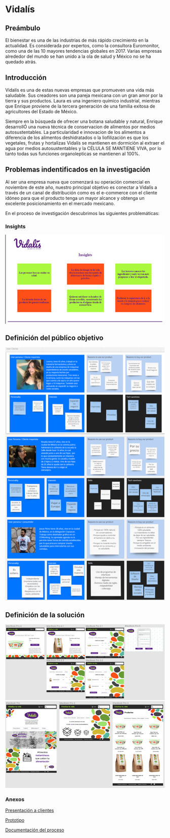 # Vidalís  

## Preámbulo

El bienestar es una de las industrias de más rápido crecimiento en la actualidad. Es considerada por expertos, como la consultora Euromonitor, como una de las 10 mayores tendencias globales en 2017. Varias empresas alrededor del mundo se han unido a la ola de salud y México no se ha quedado atrás.

## Introducción 

Vidalís es una de estas nuevas empresas que promueven una vida más saludable. Sus creadores son una pareja mexicana con un gran amor por la tierra y sus productos. Laura es una ingeniero químico industrial, mientras que Enrique proviene de la tercera generación de una familia exitosa de agricultores del Estado de México.

Siempre en la búsqueda de ofrecer una botana saludable y natural, Enrique desarrollÓ una nueva técnica de conservacion de alimentos por medios autosustentables. La particularidad e innovacion de los alimentos a diferencia de los alimentos deshidratados o la liofilización es que los vegetales, frutas y hortalizas Vidalís se mantienen en dormiciòn al extraer el agua por medios autosustentables y la CÉLULA SE MANTIENE VIVA, por lo tanto todas sus funciones organolepticas se mantienen al 100%.

## Problemas indentificados en la investigación

Al ser una empresa nueva que comenzará su operación comercial en noviembre de este año, nuestro principal objetivo es conectar a Vidalís a través de un canal de distribución como es el e-commerce con el cliente idóneo para que el producto tenga un mayor alcance y obtenga un excelente posicionamiento en el mercado mexicano.

En el proceso de investigación descubrimos las siguientes problemáticas:


### Insights 

![insights](img/insights.png)


## Definición del público objetivo

![usermayorista1](Imagenes-invest/05-user-mayorista-maquina.png)
![usermayorista2](Imagenes-invest/07-user-mayorista-cafeteria.png)
![userpersona](Imagenes-invest/09-user-persona-consumidor.png)




## Definición de la solución


![proto1](img/proto1.png)
![proto2](img/proto2.png)

### Anexos

[Presentación a clientes](http://bit.ly/PresentaciónVidalis)

[Prototipo](https://www.figma.com/proto/TkWIuUo3YLGdTiVjHnfnE9/Vidalis?node-id=12%3A1&scaling=scale-down-width)

[Documentación del proceso](http://bit.ly/DriveVidalis)

